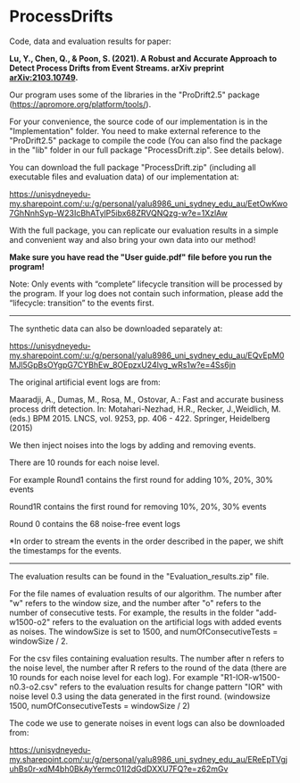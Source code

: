 # ProcessDrifts

Code, data and evaluation results for paper:

**Lu, Y., Chen, Q., & Poon, S. (2021). A Robust and Accurate Approach to Detect Process Drifts from Event Streams. arXiv preprint [arXiv:2103.10749](https://arxiv.org/abs/2103.10749).**

Our program uses some of the libraries in the "ProDrift2.5" package (https://apromore.org/platform/tools/).

For your convenience, the source code of our implementation is in the "Implementation" folder. You need to make external reference to the "ProDrift2.5" package to compile the code (You can also find the package in the "lib" folder in our full package "ProcessDrift.zip". See details below).

You can download the full package "ProcessDrift.zip" (including all executable files and evaluation data) of our implementation at:

https://unisydneyedu-my.sharepoint.com/:u:/g/personal/yalu8986_uni_sydney_edu_au/EetOwKwo7GhNnhSyp-W23IcBhATylP5ibx68ZRVQNQzg-w?e=1XzlAw

With the full package, you can replicate our evaluation results in a simple and convenient way and also bring your own data into our method!

**Make sure you have read the "User guide.pdf" file before you run the program!**

Note: Only events with “complete” lifecycle transition will be processed by the program. If your log does not contain such information, please add the “lifecycle: transition” to the events first.

___________________________________________________________________________________________________________________________________________________________

The synthetic data can also be downloaded separately at:

https://unisydneyedu-my.sharepoint.com/:u:/g/personal/yalu8986_uni_sydney_edu_au/EQvEpM0MJl5GpBsOYgpG7CYBhEw_8OEpzxU24lvg_wRs1w?e=4Ss6jn

The original artificial event logs are from:

Maaradji, A., Dumas, M., Rosa, M., Ostovar, A.: Fast and accurate business process
drift detection. In: Motahari-Nezhad, H.R., Recker, J.,Weidlich, M. (eds.) BPM
2015. LNCS, vol. 9253, pp. 406 - 422. Springer, Heidelberg (2015)

We then inject noises into the logs by adding and removing events.

There are 10 rounds for each noise level.

For example Round1 contains the first round for adding 10%, 20%, 30% events

Round1R contains the first round for removing 10%, 20%, 30% events

Round 0 contains the 68 noise-free event logs

*In order to stream the events in the order described in the paper, we shift the timestamps for the events.

____________________________________________________________________________________________________________________________________________________________

The evaluation results can be found in the "Evaluation_results.zip" file. 

For the file names of evaluation results of our algorithm. The number after "w" refers to the window size, and the number after "o" refers to the number of consecutive tests. For example, the results in the folder "add-w1500-o2" refers to the evaluation on the artificial logs with added events as noises. The windowSize is set to 1500, and numOfConsecutiveTests = windowSize / 2.

For the csv files containing evaluation results. The number after n refers to the noise level, the number after R refers to the round of the data (there are 10 rounds for each noise level for each log). For example "R1-IOR-w1500-n0.3-o2.csv" refers to the evaluation results for change pattern "IOR" with noise level 0.3 using the data generated in the first round. (windowsize 1500, numOfConsecutiveTests = windowSize / 2)


The code we use to generate noises in event logs can also be downloaded from:

https://unisydneyedu-my.sharepoint.com/:u:/g/personal/yalu8986_uni_sydney_edu_au/EReEpTVgjuhBs0r-xdM4bh0BkAyYermc01I2dGdDXXU7FQ?e=z62mGv


